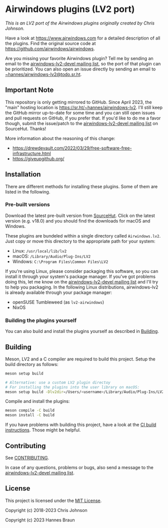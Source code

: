 # Airwindows plugins (LV2 port)

*This is an LV2 port of the Airwindows plugins originally created by Chris Johnson.*

Have a look at https://www.airwindows.com for a detailed description of all the plugins. Find the original source code at https://github.com/airwindows/airwindows.

Are you missing your favorite Airwindows plugin? Tell me by sending an email to the [airwindows-lv2-devel mailing list], so the port of that plugin can be prioritized. You can also open an issue directly by sending an email to [~hannes/airwindows-lv2@todo.sr.ht](mailto:~hannes/airwindows-lv2@todo.sr.ht).

## Important Note
This repository is only getting mirrored to GitHub. Since April 2023, the "main" hosting location is https://sr.ht/~hannes/airwindows-lv2.
I'll still keep the GitHub mirror up-to-date for some time and you can still open issues and pull requests on GitHub, if you prefer that.
If you'd like to do me a favor though, submit the issue/patch to the [airwindows-lv2-devel mailing list] on SourceHut. Thanks!

More information about the reasoning of this change:
- https://drewdevault.com/2022/03/29/free-software-free-infrastructure.html
- https://giveupgithub.org/

## Installation

There are different methods for installing these plugins. Some of them are listed in the following.

### Pre-built versions

Download the latest pre-built version from [SourceHut](https://git.sr.ht/~hannes/airwindows-lv2/refs). Click on the latest version (e.g. v18.0) and you
should find the downloads for macOS and Windows.

These plugins are bundeled within a single directory called `Airwindows.lv2`. Just copy or move this directory to the appropriate path for your system:

- Linux: `/usr/local/lib/lv2`
- macOS: `/Library/Audio/Plug-Ins/LV2`
- Windows: `C:\Program Files\Common Files\LV2`

If you're using Linux, please consider packaging this software, so you can install it through your system's package manager.
If you've got problems doing this, let me know on the [airwindows-lv2-devel mailing list] and I'll try to help you packaging.
In the following Linux distributions, airwindows-lv2 is already available through your package manager:

- openSUSE Tumbleweed (as `lv2-airwindows`)
- NixOS

### Building the plugins yourself

You can also build and install the plugins yourself as described in [Building](#building).

## Building

Meson, LV2 and a C compiler are required to build this project. Setup the build directory as follows:

```bash
meson setup build

# Alternative: use a custom LV2 plugin directoy
# For installing the plugins into the user library on macOS:
meson setup build -Dlv2dir=/Users/<username>/Library/Audio/Plug-Ins/LV2
```

Compile and install the plugins:
```bash
meson compile -C build
meson install -C build
```

If you have problems with building this project, have a look at the [CI build instructions](.build.yml). Those might be helpful.

## Contributing

See [CONTRIBUTING](CONTRIBUTING.md).

In case of any questions, problems or bugs, also send a message to the [airwindows-lv2-devel mailing list].

## License

This project is licensed under the [MIT License](LICENSE).

Copyright (c) 2018-2023 Chris Johnson

Copyright (c) 2023 Hannes Braun

[airwindows-lv2-devel mailing list]: mailto:~hannes/airwindows-lv2-devel@lists.sr.ht

